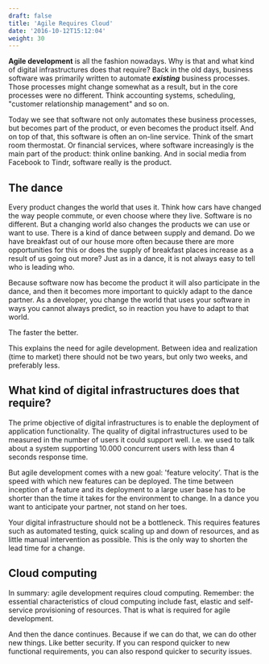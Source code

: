 ```yaml
---
draft: false
title: 'Agile Requires Cloud'
date: '2016-10-12T15:12:04'
weight: 30
---
```


**Agile development** is all the fashion nowadays. Why is that and what kind of digital infrastructures does that require?
Back in the old days, business software was primarily written to automate **_existing_** business processes. Those processes might change somewhat as a result, but in the core processes were no different. Think accounting systems, scheduling, "customer relationship management" and so on.

Today we see that software not only automates these business processes, but becomes part of the product, or even becomes the product itself. And on top of that, this software is often an on-line service. Think of the smart room thermostat. Or financial services, where software increasingly is the main part of the product: think online banking. And in social media from Facebook to Tindr, software really is the product.

## The dance

Every product changes the world that uses it. Think how cars have changed the way people commute, or even choose where they live. Software is no different. But a changing world also changes the products we can use or want to use. There is a kind of dance between supply and demand. Do we have breakfast out of our house more often because there are more opportunities for this or does the supply of breakfast places increase as a result of us going out more? Just as in a dance, it is not always easy to tell who is leading who.

Because software now has become the product it will also participate in the dance, and then it becomes more important to quickly adapt to the dance partner. As a developer, you change the world that uses your software in ways you cannot always predict, so in reaction you have to adapt to that world.

The faster the better.

This explains the need for agile development. Between idea and realization (time to market) there should not be two years, but only two weeks, and preferably less.

## What kind of digital infrastructures does that require?

The prime objective of digital infrastructures is to enable the deployment of application functionality. The quality of digital infrastructures used to be measured in the number of users it could support well. I.e. we used to talk about a system supporting 10.000 concurrent users with less than 4 seconds response time.

But agile development comes with a new goal: 'feature velocity’. That is the speed with which new features can be deployed. The time between inception of a feature and its deployment to a large user base has to be shorter than the time it takes for the environment to change. In a dance you want to anticipate your partner, not stand on her toes.

Your digital infrastructure should not be a bottleneck. This requires features such as automated testing, quick scaling up and down of resources, and as little manual intervention as possible. This is the only way to shorten the lead time for a change.

## Cloud computing

In summary: agile development requires cloud computing. Remember: the essential characteristics of cloud computing include fast, elastic and self-service provisioning of resources. That is what is required for agile development.

And then the dance continues. Because if we can do that, we can do other new things. Like better security. If you can respond quicker to new functional requirements, you can also respond quicker to security issues.
